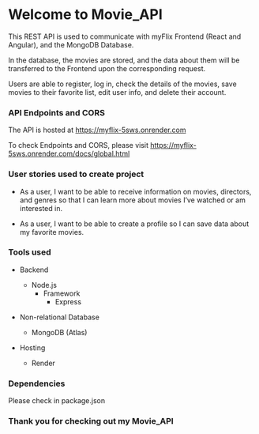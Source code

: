 # Welcome to Movie_API

This REST API is used to communicate with myFlix Frontend (React and Angular), and the MongoDB Database. 

In the database, the movies are stored, and the data about them will be transferred to the Frontend upon the corresponding request.

Users are able to register, log in, check the details of the movies, save movies to their favorite list, edit user info, and delete their account.

### API Endpoints and CORS

The API is hosted at https://myflix-5sws.onrender.com

To check Endpoints and CORS, please visit https://myflix-5sws.onrender.com/docs/global.html

### User stories used to create project
- As a user, I want to be able to receive information on movies, directors, and genres so that I can learn more about movies I’ve watched or am interested in.
* As a user, I want to be able to create a profile so I can save data about my favorite movies.

### Tools used
- Backend
    *   Node.js
        + Framework
            + Express

- Non-relational Database
    * MongoDB (Atlas)
    
- Hosting
    * Render

### Dependencies
Please check in package.json

### Thank you for checking out my Movie_API
